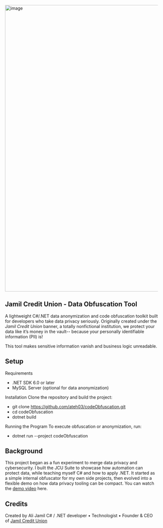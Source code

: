 <img width="1680" height="942" alt="image" src="https://github.com/user-attachments/assets/6f469228-62c4-4d9b-8e20-1211a6b455b0" />

## Jamil Credit Union - Data Obfuscation Tool

A lightweight C#/.NET data anonymization and code obfuscation toolkit built for developers who take data privacy seriously. Originally created under the _Jamil Credit Union_ banner, a totally nonfictional institution, we protect your data like it’s money in the vault-- because your personally identifiable information (PII) is! 

This tool makes sensitive information vanish and business logic unreadable.

## Setup
Requirements
- .NET SDK 6.0 or later
- MySQL Server (optional for data anonymization)

Installation
Clone the repository and build the project:
- git clone https://github.com/ateh03/codeObfuscation.git  
- cd codeObfuscation  
- dotnet build

Running the Program
To execute obfuscation or anonymization, run:
- dotnet run --project codeObfuscation

## Background
This project began as a fun experiment to merge data privacy and cybersecurity. I built the JCU Suite to showcase how automation can protect data, while teaching myself C# and how to apply .NET. It started as a simple internal obfuscator for my own side projects, then evolved into a flexible demo on how data privacy tooling can be compact. You can watch the [demo video](https://www.youtube.com/watch?v=L--EVU8ojHs) here.


## Credits
Created by Ali Jamil
C# / .NET developer • Technologist • Founder & CEO of [Jamil Credit Union](https://alijamil.com/home.html)
